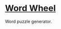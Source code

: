 # <a href='https://crhisgbibon.github.io/wordwheel/' target='_blank'>Word Wheel</a>

<p>Word puzzle generator.</p>